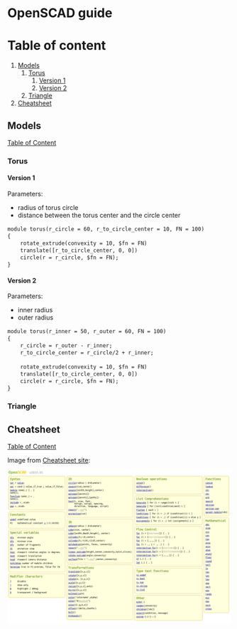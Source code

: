 # OpenSCAD guide #

# Table of content

<!-- vim-markdown-toc GFM -->

1. [Models](#models)
	1. [Torus](#torus)
		1. [Version 1](#version-1)
		1. [Version 2](#version-2)
	1. [Triangle](#triangle)
1. [Cheatsheet](#cheatsheet)

<!-- vim-markdown-toc -->

## Models ##
[Table of Content](#table-of-content)

### Torus ###

#### Version 1 ####

Parameters:

* radius of torus circle
* distance between the torus center and the circle center


```openscad
module torus(r_circle = 60, r_to_circle_center = 10, FN = 100)
{
	rotate_extrude(convexity = 10, $fn = FN)
	translate([r_to_circle_center, 0, 0])
	circle(r = r_circle, $fn = FN);
}
```

#### Version 2 ####

Parameters:

* inner radius
* outer radius

```openscad
module torus(r_inner = 50, r_outer = 60, FN = 100)
{
	r_circle = r_outer - r_inner;
	r_to_circle_center = r_circle/2 + r_inner;
	
	rotate_extrude(convexity = 10, $fn = FN)
	translate([r_to_circle_center, 0, 0])
	circle(r = r_circle, $fn = FN);
}
```

### Triangle ###


## Cheatsheet ##
[Table of Content](#table-of-content)

Image from [Cheatsheet site](https://www.openscad.org/cheatsheet/):

![Cheatsheet](OpenSCAD_cheatsheet.png)
